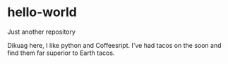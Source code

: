 # hello-world
Just another repository

Dikuag here, I like python and Coffeesript.
I've had tacos on the soon and find them far superior to Earth tacos.
